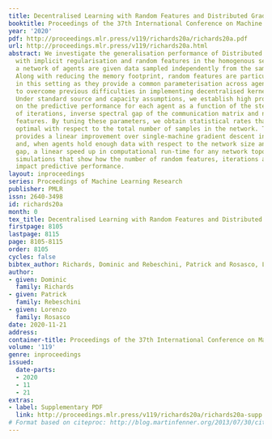 ```yaml
---
title: Decentralised Learning with Random Features and Distributed Gradient Descent
booktitle: Proceedings of the 37th International Conference on Machine Learning
year: '2020'
pdf: http://proceedings.mlr.press/v119/richards20a/richards20a.pdf
url: http://proceedings.mlr.press/v119/richards20a.html
abstract: We investigate the generalisation performance of Distributed Gradient Descent
  with implicit regularisation and random features in the homogenous setting where
  a network of agents are given data sampled independently from the same unknown distribution.
  Along with reducing the memory footprint, random features are particularly convenient
  in this setting as they provide a common parameterisation across agents that allows
  to overcome previous difficulties in implementing decentralised kernel regression.
  Under standard source and capacity assumptions, we establish high probability bounds
  on the predictive performance for each agent as a function of the step size, number
  of iterations, inverse spectral gap of the communication matrix and number of random
  features. By tuning these parameters, we obtain statistical rates that are minimax
  optimal with respect to the total number of samples in the network. The algorithm
  provides a linear improvement over single-machine gradient descent in memory cost
  and, when agents hold enough data with respect to the network size and inverse spectral
  gap, a linear speed up in computational run-time for any network topology. We present
  simulations that show how the number of random features, iterations and samples
  impact predictive performance.
layout: inproceedings
series: Proceedings of Machine Learning Research
publisher: PMLR
issn: 2640-3498
id: richards20a
month: 0
tex_title: Decentralised Learning with Random Features and Distributed Gradient Descent
firstpage: 8105
lastpage: 8115
page: 8105-8115
order: 8105
cycles: false
bibtex_author: Richards, Dominic and Rebeschini, Patrick and Rosasco, Lorenzo
author:
- given: Dominic
  family: Richards
- given: Patrick
  family: Rebeschini
- given: Lorenzo
  family: Rosasco
date: 2020-11-21
address: 
container-title: Proceedings of the 37th International Conference on Machine Learning
volume: '119'
genre: inproceedings
issued:
  date-parts:
  - 2020
  - 11
  - 21
extras:
- label: Supplementary PDF
  link: http://proceedings.mlr.press/v119/richards20a/richards20a-supp.pdf
# Format based on citeproc: http://blog.martinfenner.org/2013/07/30/citeproc-yaml-for-bibliographies/
---
```

